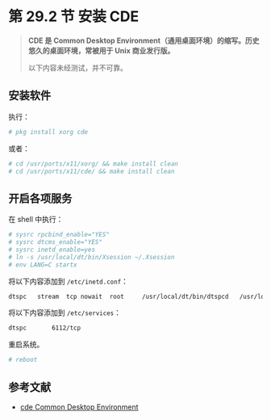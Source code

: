 # 第 29.2 节 安装 CDE

> **CDE 是 Common Desktop Environment（通用桌面环境）的缩写。历史悠久的桌面环境，常被用于 Unix 商业发行版。**
>
>以下内容未经测试，并不可靠。

## 安装软件

执行：

```sh
# pkg install xorg cde
```

或者：

```sh
# cd /usr/ports/x11/xorg/ && make install clean
# cd /usr/ports/x11/cde/ && make install clean
```

## 开启各项服务

在 shell 中执行：

```sh
# sysrc rpcbind_enable="YES"
# sysrc dtcms_enable="YES"
# sysrc inetd_enable=yes
# ln -s /usr/local/dt/bin/Xsession ~/.Xsession
# env LANG=C startx
```
	
将以下内容添加到 `/etc/inetd.conf`：

```sh
dtspc	stream	tcp	nowait	root	 /usr/local/dt/bin/dtspcd	/usr/local/dt/bin/dtspcd
```

将以下内容添加到 `/etc/services`：

```sh
dtspc		6112/tcp
```


重启系统。

```sh
# reboot
```

## 参考文献

- [cde Common Desktop Environment](https://www.freshports.org/x11/cde)